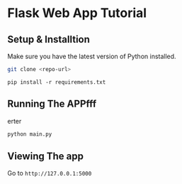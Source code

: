 # Flask Web App Tutorial

## Setup & Installtion

Make sure you have the latest version of Python installed.

```bash
git clone <repo-url>
```

```bashrr
pip install -r requirements.txt
```

## Running The APPfff
erter
```bash
python main.py
```

## Viewing The app

Go to `http://127.0.0.1:5000`
